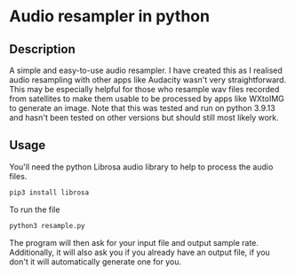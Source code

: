 # Audio resampler in python

## Description
A simple and easy-to-use audio resampler. I have created this as I realised audio resampling with other apps like Audacity wasn't very straightforward. This may be especially helpful for those who resample wav files recorded from satellites to make them usable to be processed by apps like WXtoIMG to generate an image.
Note that this was tested and run on python 3.9.13 and hasn't been tested on other versions but should still most likely work.


## Usage

You'll need the python Librosa audio library to help to process the audio files.
```bash
pip3 install librosa
```

To run the file
```bash
python3 resample.py
```

The program will then ask for your input file and output sample rate. Additionally, it will also ask you if you already have an output file, if you don't it will automatically generate one for you.